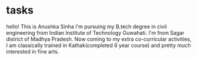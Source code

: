 # tasks
hello! This is Anushka Sinha 
I'm pursuing my B.tech degree in civil engineering from Indian Institute of Technology Guwahati.
I'm from Sagar district of Madhya Pradesh. Now coming to my extra co-curricular activities, I am classically trained in Kathak(completed 6 year course) and pretty much interested in fine arts.
